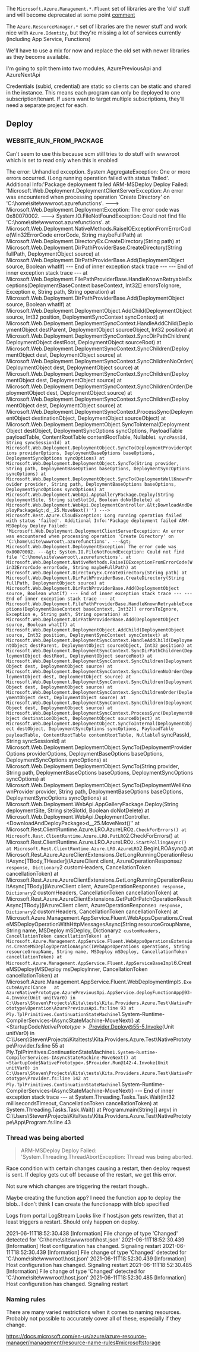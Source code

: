 The `Microsoft.Azure.Management.*.Fluent` set of libraries are the 'old' stuff and will become deprecated at some point [comment](https://github.com/Azure/azure-libraries-for-net/issues/1226#issuecomment-804659466)

The `Azure.ResourceManager.*` set of libraries are the newer stuff and work nice with `Azure.Identity`, but they're missing a lot of services currently (including App Service, Functions)

We'll have to use a mix for now and replace the old set with newer libraries as they become available.

I'm going to split them into two modules, AzurePreviousApi and AzureNextApi

Credentials (subid, credential) are static so clients can be static and shared in the instance. This means each program can only be deployed to one subscription/tenant. If users want to target multiple subscriptions, they'll need a separate project for each.



## Deploy


### WEBSITE_RUN_FROM_PACKAGE

Can't seem to use this because scm still tries to do stuff with wwwroot which is set to read only when this is enabled

The error:
    Unhandled exception. System.AggregateException: One or more errors occurred. (Long running operation failed with status 'failed'. Additional Info:'Package deployment failed
    ARM-MSDeploy Deploy Failed: 'Microsoft.Web.Deployment.DeploymentClientServerException: An error was encountered when processing operation 'Create Directory' on 'C:\home\site\wwwroot\.azurefunctions'. ---&gt; Microsoft.Web.Deployment.DeploymentException: The error code was 0x80070002. ---&gt; System.IO.FileNotFoundException: Could not find file 'C:\home\site\wwwroot\.azurefunctions'.
       at Microsoft.Web.Deployment.NativeMethods.RaiseIOExceptionFromErrorCode(Win32ErrorCode errorCode, String maybeFullPath)
       at Microsoft.Web.Deployment.DirectoryEx.CreateDirectory(String path)
       at Microsoft.Web.Deployment.DirPathProviderBase.CreateDirectory(String fullPath, DeploymentObject source)
       at Microsoft.Web.Deployment.DirPathProviderBase.Add(DeploymentObject source, Boolean whatIf)
       --- End of inner exception stack trace ---
       --- End of inner exception stack trace ---
       at Microsoft.Web.Deployment.FilePathProviderBase.HandleKnownRetryableExceptions(DeploymentBaseContext baseContext, Int32[] errorsToIgnore, Exception e, String path, String operation)
       at Microsoft.Web.Deployment.DirPathProviderBase.Add(DeploymentObject source, Boolean whatIf)
       at Microsoft.Web.Deployment.DeploymentObject.AddChild(DeploymentObject source, Int32 position, DeploymentSyncContext syncContext)
       at Microsoft.Web.Deployment.DeploymentSyncContext.HandleAddChild(DeploymentObject destParent, DeploymentObject sourceObject, Int32 position)
       at Microsoft.Web.Deployment.DeploymentSyncContext.SyncDirPathChildren(DeploymentObject destRoot, DeploymentObject sourceRoot)
       at Microsoft.Web.Deployment.DeploymentSyncContext.SyncChildren(DeploymentObject dest, DeploymentObject source)
       at Microsoft.Web.Deployment.DeploymentSyncContext.SyncChildrenNoOrder(DeploymentObject dest, DeploymentObject source)
       at Microsoft.Web.Deployment.DeploymentSyncContext.SyncChildren(DeploymentObject dest, DeploymentObject source)
       at Microsoft.Web.Deployment.DeploymentSyncContext.SyncChildrenOrder(DeploymentObject dest, DeploymentObject source)
       at Microsoft.Web.Deployment.DeploymentSyncContext.SyncChildren(DeploymentObject dest, DeploymentObject source)
       at Microsoft.Web.Deployment.DeploymentSyncContext.ProcessSync(DeploymentObject destinationObject, DeploymentObject sourceObject)
       at Microsoft.Web.Deployment.DeploymentObject.SyncToInternal(DeploymentObject destObject, DeploymentSyncOptions syncOptions, PayloadTable payloadTable, ContentRootTable contentRootTable, Nullable`1 syncPassId, String syncSessionId)
       at Microsoft.Web.Deployment.DeploymentObject.SyncTo(DeploymentProviderOptions providerOptions, DeploymentBaseOptions baseOptions, DeploymentSyncOptions syncOptions)
       at Microsoft.Web.Deployment.DeploymentObject.SyncTo(String provider, String path, DeploymentBaseOptions baseOptions, DeploymentSyncOptions syncOptions)
       at Microsoft.Web.Deployment.DeploymentObject.SyncTo(DeploymentWellKnownProvider provider, String path, DeploymentBaseOptions baseOptions, DeploymentSyncOptions syncOptions)
       at Microsoft.Web.Deployment.WebApi.AppGalleryPackage.Deploy(String deploymentSite, String siteSlotId, Boolean doNotDelete)
       at Microsoft.Web.Deployment.WebApi.DeploymentController.&lt;DownloadAndDeployPackage&gt;d__25.MoveNext()'')
     ---> Microsoft.Rest.Azure.CloudException: Long running operation failed with status 'failed'. Additional Info:'Package deployment failed
    ARM-MSDeploy Deploy Failed: 'Microsoft.Web.Deployment.DeploymentClientServerException: An error was encountered when processing operation 'Create Directory' on 'C:\home\site\wwwroot\.azurefunctions'. ---&gt; Microsoft.Web.Deployment.DeploymentException: The error code was 0x80070002. ---&gt; System.IO.FileNotFoundException: Could not find file 'C:\home\site\wwwroot\.azurefunctions'.
       at Microsoft.Web.Deployment.NativeMethods.RaiseIOExceptionFromErrorCode(Win32ErrorCode errorCode, String maybeFullPath)
       at Microsoft.Web.Deployment.DirectoryEx.CreateDirectory(String path)
       at Microsoft.Web.Deployment.DirPathProviderBase.CreateDirectory(String fullPath, DeploymentObject source)
       at Microsoft.Web.Deployment.DirPathProviderBase.Add(DeploymentObject source, Boolean whatIf)
       --- End of inner exception stack trace ---
       --- End of inner exception stack trace ---
       at Microsoft.Web.Deployment.FilePathProviderBase.HandleKnownRetryableExceptions(DeploymentBaseContext baseContext, Int32[] errorsToIgnore, Exception e, String path, String operation)
       at Microsoft.Web.Deployment.DirPathProviderBase.Add(DeploymentObject source, Boolean whatIf)
       at Microsoft.Web.Deployment.DeploymentObject.AddChild(DeploymentObject source, Int32 position, DeploymentSyncContext syncContext)
       at Microsoft.Web.Deployment.DeploymentSyncContext.HandleAddChild(DeploymentObject destParent, DeploymentObject sourceObject, Int32 position)
       at Microsoft.Web.Deployment.DeploymentSyncContext.SyncDirPathChildren(DeploymentObject destRoot, DeploymentObject sourceRoot)
       at Microsoft.Web.Deployment.DeploymentSyncContext.SyncChildren(DeploymentObject dest, DeploymentObject source)
       at Microsoft.Web.Deployment.DeploymentSyncContext.SyncChildrenNoOrder(DeploymentObject dest, DeploymentObject source)
       at Microsoft.Web.Deployment.DeploymentSyncContext.SyncChildren(DeploymentObject dest, DeploymentObject source)
       at Microsoft.Web.Deployment.DeploymentSyncContext.SyncChildrenOrder(DeploymentObject dest, DeploymentObject source)
       at Microsoft.Web.Deployment.DeploymentSyncContext.SyncChildren(DeploymentObject dest, DeploymentObject source)
       at Microsoft.Web.Deployment.DeploymentSyncContext.ProcessSync(DeploymentObject destinationObject, DeploymentObject sourceObject)
       at Microsoft.Web.Deployment.DeploymentObject.SyncToInternal(DeploymentObject destObject, DeploymentSyncOptions syncOptions, PayloadTable payloadTable, ContentRootTable contentRootTable, Nullable`1 syncPassId, String syncSessionId)
       at Microsoft.Web.Deployment.DeploymentObject.SyncTo(DeploymentProviderOptions providerOptions, DeploymentBaseOptions baseOptions, DeploymentSyncOptions syncOptions)
       at Microsoft.Web.Deployment.DeploymentObject.SyncTo(String provider, String path, DeploymentBaseOptions baseOptions, DeploymentSyncOptions syncOptions)
       at Microsoft.Web.Deployment.DeploymentObject.SyncTo(DeploymentWellKnownProvider provider, String path, DeploymentBaseOptions baseOptions, DeploymentSyncOptions syncOptions)
       at Microsoft.Web.Deployment.WebApi.AppGalleryPackage.Deploy(String deploymentSite, String siteSlotId, Boolean doNotDelete)
       at Microsoft.Web.Deployment.WebApi.DeploymentController.&lt;DownloadAndDeployPackage&gt;d__25.MoveNext()''
       at Microsoft.Rest.ClientRuntime.Azure.LRO.AzureLRO`2.CheckForErrors()
       at Microsoft.Rest.ClientRuntime.Azure.LRO.PutLRO`2.CheckForErrors()
       at Microsoft.Rest.ClientRuntime.Azure.LRO.AzureLRO`2.StartPollingAsync()
       at Microsoft.Rest.ClientRuntime.Azure.LRO.AzureLRO`2.BeginLROAsync()
       at Microsoft.Rest.Azure.AzureClientExtensions.GetLongRunningOperationResultAsync[TBody,THeader](IAzureClient client, AzureOperationResponse`2 response, Dictionary`2 customHeaders, CancellationToken cancellationToken)
       at Microsoft.Rest.Azure.AzureClientExtensions.GetLongRunningOperationResultAsync[TBody](IAzureClient client, AzureOperationResponse`1 response, Dictionary`2 customHeaders, CancellationToken cancellationToken)
       at Microsoft.Rest.Azure.AzureClientExtensions.GetPutOrPatchOperationResultAsync[TBody](IAzureClient client, AzureOperationResponse`1 response, Dictionary`2 customHeaders, CancellationToken cancellationToken)
       at Microsoft.Azure.Management.AppService.Fluent.WebAppsOperations.CreateMSDeployOperationWithHttpMessagesAsync(String resourceGroupName, String name, MSDeploy mSDeploy, Dictionary`2 customHeaders, CancellationToken cancellationToken)
       at Microsoft.Azure.Management.AppService.Fluent.WebAppsOperationsExtensions.CreateMSDeployOperationAsync(IWebAppsOperations operations, String resourceGroupName, String name, MSDeploy mSDeploy, CancellationToken cancellationToken)
       at Microsoft.Azure.Management.AppService.Fluent.AppServiceBaseImpl`6.CreateMSDeploy(MSDeploy msDeployInner, CancellationToken cancellationToken)
       at Microsoft.Azure.Management.AppService.Fluent.WebDeploymentImpl`5.ExecuteAsync(Cance   at AzureNativePrototype.AzurePreviousApi.AppService.deployFunctionApp@93-4.Invoke(Unit unitVar0) in C:\Users\Steven\Projects\Kita\tests\Kita.Providers.Azure.Test\NativePrototype\Operation\AzurePreviousApi.fs:line 93
       at Ply.TplPrimitives.ContinuationStateMachine`1.System-Runtime-CompilerServices-IAsyncStateMachine-MoveNext()
       at <StartupCode$NativePrototype>.$Provider.Deploy@55-5.Invoke(Unit unitVar0) in C:\Users\Steven\Projects\Kita\tests\Kita.Providers.Azure.Test\NativePrototype\Provider.fs:line 55
       at Ply.TplPrimitives.ContinuationStateMachine`1.System-Runtime-CompilerServices-IAsyncStateMachine-MoveNext()
       at <StartupCode$NativePrototype>.$Provider.Run@142-4.Invoke(Unit unitVar0) in C:\Users\Steven\Projects\Kita\tests\Kita.Providers.Azure.Test\NativePrototype\Provider.fs:line 142
       at Ply.TplPrimitives.ContinuationStateMachine`1.System-Runtime-CompilerServices-IAsyncStateMachine-MoveNext()
       --- End of inner exception stack trace ---
       at System.Threading.Tasks.Task.Wait(Int32 millisecondsTimeout, CancellationToken cancellationToken)
       at System.Threading.Tasks.Task.Wait()
       at Program.main(String[] argv) in C:\Users\Steven\Projects\Kita\tests\Kita.Providers.Azure.Test\NativePrototype\App\Program.fs:line 43


### Thread was being aborted

> ARM-MSDeploy Deploy Failed: 'System.Threading.ThreadAbortException: Thread was being aborted.

Race condition with certain changes causing a restart, then deploy request is sent. If deploy gets cut off because of the restart, we get this error.

Not sure which changes are triggering the restart though..

Maybe creating the function app?
I need the function app to deploy the blob.. I don't think I can create the functionapp with blob specified

Logs from portal LogStream
Looks like if host.json gets rewritten, that at least triggers a restart. Should only happen on deploy.

2021-06-11T18:52:30.438 [Information] File change of type 'Changed' detected for 'C:\home\site\wwwroot\host.json'
2021-06-11T18:52:30.439 [Information] Host configuration has changed. Signaling restart
2021-06-11T18:52:30.439 [Information] File change of type 'Changed' detected for 'C:\home\site\wwwroot\host.json'
2021-06-11T18:52:30.439 [Information] Host configuration has changed. Signaling restart
2021-06-11T18:52:30.485 [Information] File change of type 'Changed' detected for 'C:\home\site\wwwroot\host.json'
2021-06-11T18:52:30.485 [Information] Host configuration has changed. Signaling restart


### Naming rules

There are many varied restrictions when it comes to naming resources. Probably not possible to accurately cover all of these, especially if they change.

https://docs.microsoft.com/en-us/azure/azure-resource-manager/management/resource-name-rules#microsoftstorage
